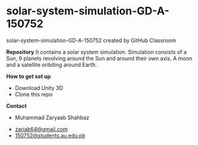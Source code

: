 # solar-system-simulation-GD-A-150752
solar-system-simulation-GD-A-150752 created by GitHub Classroom

<b>Repository</b>
It contains a solar system simulation. Simulation consists of a Sun, 9 planets revolving around the Sun and around their own axis.
A moon and a satellite oribiting around Earth.

<b>How to get set up</b>
- Download Unity 3D
- Clone this repo

<b>Contact</b>
 - Muhammad Zaryaab Shahbaz <br>
 + zariab64@gmail.com <br>
 + 150752@students.au.edu.pk <br>
